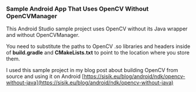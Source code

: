 ### Sample Android App That Uses OpenCV Without OpenCVManager

This Android Studio sample project uses OpenCV without its Java wrapper and without OpenCVManager.

You need to substitute the paths to OpenCV .so libraries and headers inside of **build.gradle** and **CMakeLists.txt** to point to the location where you store them.

I used this sample project in my blog post about building OpenCV from source and using it on Android
[https://sisik.eu/blog/android/ndk/opencv-without-java](https://sisik.eu/blog/android/ndk/opencv-without-java)
